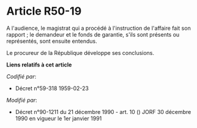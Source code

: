# Article R50-19

A l'audience, le magistrat qui a procédé à l'instruction de l'affaire fait son rapport ; le demandeur et le fonds de
garantie, s'ils sont présents ou représentés, sont ensuite entendus.

Le procureur de la République développe ses conclusions.

**Liens relatifs à cet article**

_Codifié par_:

  - Décret n°59-318 1959-02-23

_Modifié par_:

  - Décret n°90-1211 du 21 décembre 1990 - art. 10 () JORF 30 décembre 1990 en vigueur le 1er janvier 1991
